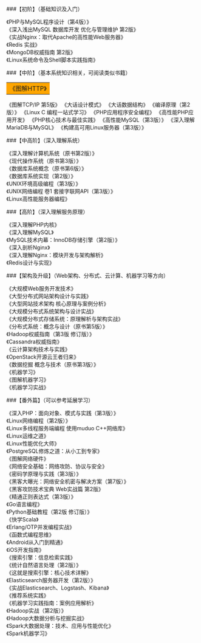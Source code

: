 ###【初阶】（基础知识及入门）

《PHP与MySQL程序设计（第4版）》  
《深入浅出MySQL 数据库开发 优化与管理维护 第2版》  
《实战Nginx：取代Apache的高性能Web服务器》  
《Redis 实战》  
《MongoDB权威指南 第2版》  
《Linux系统命令及Shell脚本实践指南》  

###【中阶】（基本系统知识相关，可阅读类似书籍）

<table><tr><td bgcolor="orange">《图解HTTP》</td></tr></table>
《图解TCP/IP 第5版》  
《大话设计模式》  
《大话数据结构》  
《编译原理（第2版）》  
《Linux C 编程一站式学习》    
《PHP应用程序安全编程》   
《高性能PHP应用开发》  
《PHP核心技术与最佳实践》  
《高性能MySQL（第3版）》  
《深入理解MariaDB与MySQL》  
《构建高可用Linux服务器（第3版）》  

###【中高阶】（深入理解系统）  

《深入理解计算机系统（原书第2版）》   
《现代操作系统（原书第3版）》  
《数据库系统概念（原书第6版）》  
《数据库系统实现（第2版）》  
《UNIX环境高级编程（第3版）》  
《UNIX网络编程 卷1 套接字联网API（第3版）》  
《Linux高性能服务器编程》 
 
###【高阶】（深入理解服务原理）
 
《深入理解PHP内核》  
《深入理解MySQL》  
《MySQL技术内幕：InnoDB存储引擎（第2版）》  
《深入剖析Nginx》  
《深入理解Nginx：模块开发与架构解析》  
《Redis设计与实现》  

###【架构及升级】（Web架构、分布式、云计算、机器学习等方向）

《大规模Web服务开发技术》  
《大型分布式网站架构设计与实践》  
《大型网站技术架构 核心原理与案例分析》  
《大规模分布式系统架构与设计实战》  
《大规模分布式存储系统：原理解析与架构实战》  
《分布式系统：概念与设计（原书第5版）》  
《Hadoop权威指南（第3版 修订版）》  
《Cassandra权威指南》  
《云计算架构技术与实践》  
《OpenStack开源云王者归来》  
《数据挖掘 概念与技术（原书第3版）》  
《机器学习》  
《图解机器学习》  
《机器学习实战》  

###【番外篇】（可以参考延展学习）

《深入PHP：面向对象、模式与实践（第3版）》  
《Linux网络编程（第2版）》  
《Linux多线程服务端编程 使用muduo C++网络库》  
《Linux运维之道》  
《Linux性能优化大师》  
《PostgreSQL修炼之道：从小工到专家》  
《图解网络硬件》  
《网络安全基础：网络攻防、协议与安全》  
《密码学原理与实践（第3版）》  
《黑客大曝光：网络安全机密与解决方案（第7版）》  
《黑客攻防技术宝典 Web实战篇 第2版》  
《精通正则表达式（第3版）》  
《Go语言编程》   
《Python基础教程（第2版 修订版）》  
《快学Scala》  
《Erlang/OTP并发编程实战》  
《函数式编程思维》  
《Android从入门到精通》  
《iOS开发指南》  
《搜索引擎：信息检索实践》  
《统计自然语言处理（第2版）》  
《这就是搜索引擎：核心技术详解》  
《Elasticsearch服务器开发（第2版）》  
《实战Elasticsearch、Logstash、Kibana》  
《推荐系统实践》  
《机器学习实践指南：案例应用解析》  
《Hadoop实战（第2版）》  
《Hadoop大数据分析与挖掘实战》  
《Spark大数据处理：技术、应用与性能优化》  
《Spark机器学习》  